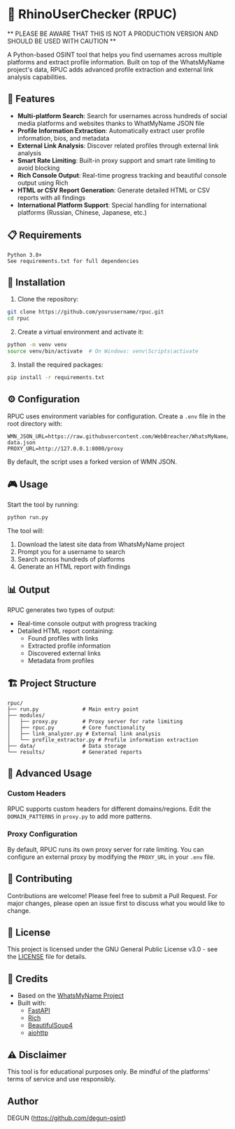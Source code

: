 # 🦏 RhinoUserChecker (RPUC)

** PLEASE BE AWARE THAT THIS IS NOT A PRODUCTION VERSION AND SHOULD BE USED WITH CAUTION **

A Python-based OSINT tool that helps you find usernames across multiple platforms and extract profile information. Built on top of the WhatsMyName project's data, RPUC adds advanced profile extraction and external link analysis capabilities.

## 🌟 Features

- **Multi-platform Search**: Search for usernames across hundreds of social media platforms and websites thanks to WhatMyName JSON file
- **Profile Information Extraction**: Automatically extract user profile information, bios, and metadata
- **External Link Analysis**: Discover related profiles through external link analysis
- **Smart Rate Limiting**: Built-in proxy support and smart rate limiting to avoid blocking
- **Rich Console Output**: Real-time progress tracking and beautiful console output using Rich
- **HTML or CSV Report Generation**: Generate detailed HTML or CSV reports with all findings
- **International Platform Support**: Special handling for international platforms (Russian, Chinese, Japanese, etc.)

## 📋 Requirements

```text
Python 3.8+
See requirements.txt for full dependencies
```

## 🚀 Installation

1. Clone the repository:
```bash
git clone https://github.com/yourusername/rpuc.git
cd rpuc
```

2. Create a virtual environment and activate it:
```bash
python -m venv venv
source venv/bin/activate  # On Windows: venv\Scripts\activate
```

3. Install the required packages:
```bash
pip install -r requirements.txt
```

## ⚙️ Configuration

RPUC uses environment variables for configuration. Create a `.env` file in the root directory with:

```env
WMN_JSON_URL=https://raw.githubusercontent.com/WebBreacher/WhatsMyName/main/wmn-data.json
PROXY_URL=http://127.0.0.1:8000/proxy
```
By default, the script uses a forked version of WMN JSON.

## 🎮 Usage

Start the tool by running:

```bash
python run.py
```

The tool will:
1. Download the latest site data from WhatsMyName project
2. Prompt you for a username to search
3. Search across hundreds of platforms
4. Generate an HTML report with findings

## 📊 Output

RPUC generates two types of output:
- Real-time console output with progress tracking
- Detailed HTML report containing:
  - Found profiles with links
  - Extracted profile information
  - Discovered external links
  - Metadata from profiles

## 🏗️ Project Structure

```
rpuc/
├── run.py              # Main entry point
├── modules/
│   ├── proxy.py        # Proxy server for rate limiting
│   ├── rpuc.py         # Core functionality
│   ├── link_analyzer.py # External link analysis
│   └── profile_extractor.py # Profile information extraction
├── data/               # Data storage
└── results/            # Generated reports
```

## 🔧 Advanced Usage

### Custom Headers

RPUC supports custom headers for different domains/regions. Edit the `DOMAIN_PATTERNS` in `proxy.py` to add more patterns.

### Proxy Configuration

By default, RPUC runs its own proxy server for rate limiting. You can configure an external proxy by modifying the `PROXY_URL` in your `.env` file.

## 🤝 Contributing

Contributions are welcome! Please feel free to submit a Pull Request. For major changes, please open an issue first to discuss what you would like to change.

## 📜 License

This project is licensed under the GNU General Public License v3.0 - see the [LICENSE](LICENSE.txt) file for details.

## 🙏 Credits

- Based on the [WhatsMyName Project](https://github.com/WebBreacher/WhatsMyName)
- Built with:
  - [FastAPI](https://fastapi.tiangolo.com/)
  - [Rich](https://rich.readthedocs.io/)
  - [BeautifulSoup4](https://www.crummy.com/software/BeautifulSoup/)
  - [aiohttp](https://docs.aiohttp.org/)

## ⚠️ Disclaimer

This tool is for educational purposes only. Be mindful of the platforms' terms of service and use responsibly.

## Author

DEGUN (https://github.com/degun-osint)